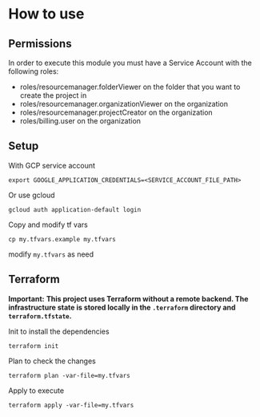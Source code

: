 # How to use

## Permissions
In order to execute this module you must have a Service Account with the following roles:

- roles/resourcemanager.folderViewer on the folder that you want to create the project in
- roles/resourcemanager.organizationViewer on the organization
- roles/resourcemanager.projectCreator on the organization
- roles/billing.user on the organization

## Setup
With GCP service account
```
export GOOGLE_APPLICATION_CREDENTIALS=<SERVICE_ACCOUNT_FILE_PATH>
```

Or use gcloud
```
gcloud auth application-default login
```

Copy and modify tf vars
```
cp my.tfvars.example my.tfvars
```
modify `my.tfvars` as need

## Terraform
**Important:**
**This project uses Terraform without a remote backend. The infrastructure state is stored locally in the `.terraform` directory and `terraform.tfstate`.**


Init to install the dependencies
```
terraform init
```

Plan to check the changes
```
terraform plan -var-file=my.tfvars
```

Apply to execute
```
terraform apply -var-file=my.tfvars
```
